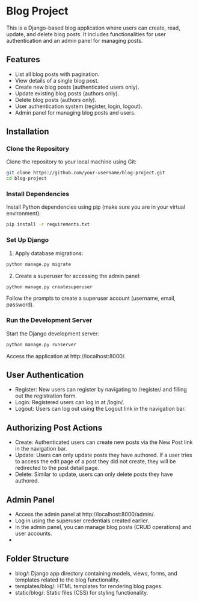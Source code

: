 # Blog Project

This is a Django-based blog application where users can create, read, update, and delete blog posts. It includes functionalities for user authentication and an admin panel for managing posts.

## Features

- List all blog posts with pagination.
- View details of a single blog post.
- Create new blog posts (authenticated users only).
- Update existing blog posts (authors only).
- Delete blog posts (authors only).
- User authentication system (register, login, logout).
- Admin panel for managing blog posts and users.

## Installation

### Clone the Repository

Clone the repository to your local machine using Git:

```bash
git clone https://github.com/your-username/blog-project.git
cd blog-project
```
### Install Dependencies
Install Python dependencies using pip (make sure you are in your virtual environment):

```bash
pip install -r requirements.txt
```
### Set Up Django
1. Apply database migrations:
```bash
python manage.py migrate
```
2. Create a superuser for accessing the admin panel:
```bash
python manage.py createsuperuser
```
Follow the prompts to create a superuser account (username, email, password).

### Run the Development Server
Start the Django development server:

```bash
python manage.py runserver
```
Access the application at http://localhost:8000/.

## User Authentication
- Register: New users can register by navigating to /register/ and filling out the registration form.
- Login: Registered users can log in at /login/.
- Logout: Users can log out using the Logout link in the navigation bar.

## Authorizing Post Actions
- Create: Authenticated users can create new posts via the New Post link in the navigation bar.
- Update: Users can only update posts they have authored. If a user tries to access the edit page of a post they did not create, they will be redirected to the post detail page.
- Delete: Similar to update, users can only delete posts they have authored.

## Admin Panel
- Access the admin panel at http://localhost:8000/admin/.
- Log in using the superuser credentials created earlier.
- In the admin panel, you can manage blog posts (CRUD operations) and user accounts.
- 
## Folder Structure
- blog/: Django app directory containing models, views, forms, and templates related to the blog functionality.
- templates/blog/: HTML templates for rendering blog pages.
- static/blog/: Static files (CSS) for styling functionality.
